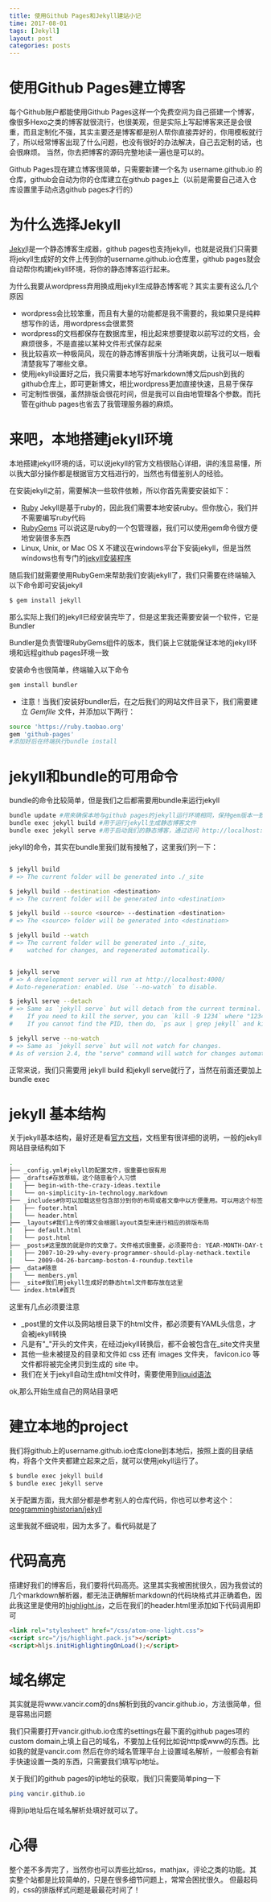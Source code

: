 ```yaml
---
title: 使用Github Pages和Jekyll建站小记
time: 2017-08-01
tags: [Jekyll]
layout: post
categories: posts
---
```


# 使用Github Pages建立博客

每个Github账户都能使用Github Pages这样一个免费空间为自己搭建一个博客，像很多Hexo之类的博客就很流行，也很美观，但是实际上写起博客来还是会很重，而且定制化不强，其实主要还是博客都是别人帮你直接弄好的，你用模板就行了，所以经常博客出现了什么问题，也没有很好的办法解决，自己去定制的话，也会很麻烦。
当然，你去把博客的源码完整地读一遍也是可以的。

Github Pages现在建立博客很简单，只需要新建一个名为 username.github.io 的仓库，github会自动为你的仓库建立在github pages上（以前是需要自己进入仓库设置里手动点选github pages才行的）


# 为什么选择Jekyll

[Jekyl](http://jekyll.com.cn/)l是一个静态博客生成器，github pages也支持jekyll，也就是说我们只需要将jekyll生成好的文件上传到你的username.github.io仓库里，github pages就会自动帮你构建jekyll环境，将你的静态博客运行起来。

为什么我要从wordpress弃用换成用jekyll生成静态博客呢？其实主要有这么几个原因

* wordpress会比较笨重，而且有大量的功能都是我不需要的，我如果只是纯粹想写作的话，用wordpress会很累赘
* wordpress的文档都保存在数据库里，相比起来想要提取以前写过的文档，会麻烦很多，不是直接以某种文件形式保存起来
* 我比较喜欢一种极简风，现在的静态博客排版十分清晰爽朗，让我可以一眼看清楚我写了哪些文章。
* 使用jekyll设置好之后，我只需要本地写好markdown博文后push到我的github仓库上，即可更新博文，相比wordpress更加直接快速，且易于保存
* 可定制性很强，虽然排版会很花时间，但是我可以自由地管理各个参数。而托管在github pages也省去了我管理服务器的麻烦。

# 来吧，本地搭建jekyll环境

本地搭建jekyll环境的话，可以说jekyll的官方文档很贴心详细，讲的浅显易懂，所以我大部分操作都是根据官方文档进行的，当然也有借鉴别人的经验。

在安装jekyll之前，需要解决一些软件依赖，所以你首先需要安装如下：

* [Ruby](http://www.ruby-lang.org/en/downloads/) Jekyll是基于ruby的，因此我们需要本地安装ruby。但你放心，我们并不需要编写ruby代码
* [RubyGems](http://rubygems.org/pages/download) 可以说这是ruby的一个包管理器，我们可以使用gem命令很方便地安装很多东西
* Linux, Unix, or Mac OS X 不建议在windows平台下安装jekyll，但是当然windows也有专门的[jekyll安装程序](http://www.madhur.co.in/blog/2011/09/01/runningjekyllwindows.html)

随后我们就需要使用RubyGem来帮助我们安装jekyll了，我们只需要在终端输入以下命令即可安装jekyll
```bash
$ gem install jekyll
```
那么实际上我们的jekyll已经安装完毕了，但是这里我还需要安装一个软件，它是Bundler

Bundler是负责管理RubyGems组件的版本，我们装上它就能保证本地的jekyll环境和远程github pages环境一致

安装命令也很简单，终端输入以下命令
```bash
gem install bundler
```

* 注意！当我们安装好bundler后，在之后我们的网站文件目录下，我们需要建立 *Gemfile* 文件，并添加以下两行：
```bash
source 'https://ruby.taobao.org'
gem 'github-pages'
#添加好后在终端执行bundle install
```

# jekyll和bundle的可用命令

bundle的命令比较简单，但是我们之后都需要用bundle来运行jekyll

```bash
bundle update #用来确保本地与github pages的jekyll运行环境相同，保持gem版本一致
bundle exec jekyll build #用于运行jekyll生成静态博客文件
bundle exec jekyll serve #用于启动我们的静态博客，通过访问 http://localhost:4000 预览网站
```

jekyll的命令，其实在bundle里我们就有接触了，这里我们列一下：

```bash

$ jekyll build
# => The current folder will be generated into ./_site

$ jekyll build --destination <destination>
# => The current folder will be generated into <destination>

$ jekyll build --source <source> --destination <destination>
# => The <source> folder will be generated into <destination>

$ jekyll build --watch
# => The current folder will be generated into ./_site,
#    watched for changes, and regenerated automatically.


$ jekyll serve
# => A development server will run at http://localhost:4000/
# Auto-regeneration: enabled. Use `--no-watch` to disable.

$ jekyll serve --detach
# => Same as `jekyll serve` but will detach from the current terminal.
#    If you need to kill the server, you can `kill -9 1234` where "1234" is the PID.
#    If you cannot find the PID, then do, `ps aux | grep jekyll` and kil

$ jekyll serve --no-watch
# => Same as `jekyll serve` but will not watch for changes.
# As of version 2.4, the "serve" command will watch for changes automatically.

```

正常来说，我们只需要用 jekyll build 和jekyll serve就行了，当然在前面还要加上bundle exec

# jekyll 基本结构

关于jekyll基本结构，最好还是看[官方文档](http://jekyll.com.cn/docs/structure/)，文档里有很详细的说明，一般的jekyll网站目录结构如下

```bash
.
├── _config.yml#jekyll的配置文件，很重要也很有用
├── _drafts#存放草稿，这个随意看个人习惯
|   ├── begin-with-the-crazy-ideas.textile
|   └── on-simplicity-in-technology.markdown
├── _includes#你可以加载这些包含部分到你的布局或者文章中以方便重用。可以用这个标签  {% include file.ext %} 来把文件 _includes/file.ext 包含进来。
|   ├── footer.html
|   └── header.html
├── _layouts#我们上传的博文会根据layout类型来进行相应的排版布局
|   ├── default.html
|   └── post.html
├── _posts#这里放的就是你的文章了。文件格式很重要，必须要符合: YEAR-MONTH-DAY-title.MARKUP
|   ├── 2007-10-29-why-every-programmer-should-play-nethack.textile
|   └── 2009-04-26-barcamp-boston-4-roundup.textile
├── _data#随意
|   └── members.yml
├── _site#我们用jekyll生成好的静态html文件都存放在这里
└── index.html#首页
```

这里有几点必须要注意
* \_post里的文件以及网站根目录下的html文件，都必须要有YAML头信息，才会被jekyll转换
* 凡是有"\_"开头的文件夹，在经过jekyll转换后，都不会被包含在\_site文件夹里
* 其他一些未被提及的目录和文件如  css 还有 images 文件夹， favicon.ico 等文件都将被完全拷贝到生成的 site 中。
* 我们在关于jekyll自动生成html文件时，需要使用到[liquid语法](http://alfred-sun.github.io/blog/2015/01/10/jekyll-liquid-syntax-documentation/)

ok,那么开始生成自己的网站目录吧

# 建立本地的project

我们将github上的username.github.io仓库clone到本地后，按照上面的目录结构，将各个文件夹都建立起来之后，就可以使用jekyll运行了。

```bash
$ bundle exec jekyll build
$ bundle exec jekyll serve
```

关于配置方面，我大部分都是参考别人的仓库代码，你也可以参考这个：[programminghistorian/jekyll](https://github.com/programminghistorian/jekyll)

这里我就不细说啦，因为太多了。看代码就是了

# 代码高亮

搭建好我们的博客后，我们要将代码高亮。这里其实我被困扰很久，因为我尝试的几个markdown解析器，都无法正确解析markdown的代码块格式并正确着色，因此我这里是使用的[highlight.js](https://highlightjs.org/)，之后在我们的header.html里添加如下代码调用即可
```html
<link rel="stylesheet" href="/css/atom-one-light.css">
<script src="/js/highlight.pack.js"></script>
<script>hljs.initHighlightingOnLoad();</script>
```

# 域名绑定

其实就是将www.vancir.com的dns解析到我的vancir.github.io，方法很简单，但是容易出问题

我们只需要打开vancir.github.io仓库的settings在最下面的github pages项的custom domain上填上自己的域名，不要加上任何比如说http或www的东西。比如我的就是vancir.com
然后在你的域名管理平台上设置域名解析，一般都会有新手快速设置一类的东西，只需要我们填写ip地址。

关于我们的github pages的ip地址的获取，我们只需要简单ping一下

```bash
ping vancir.github.io
```
得到ip地址后在域名解析处填好就可以了。

# 心得

整个差不多弄完了，当然你也可以弄些比如rss，mathjax，评论之类的功能。其实整个站都是比较简单的，只是在很多细节问题上，常常会困扰很久。
但最起码的，css的排版样式问题是最最花时间了！
